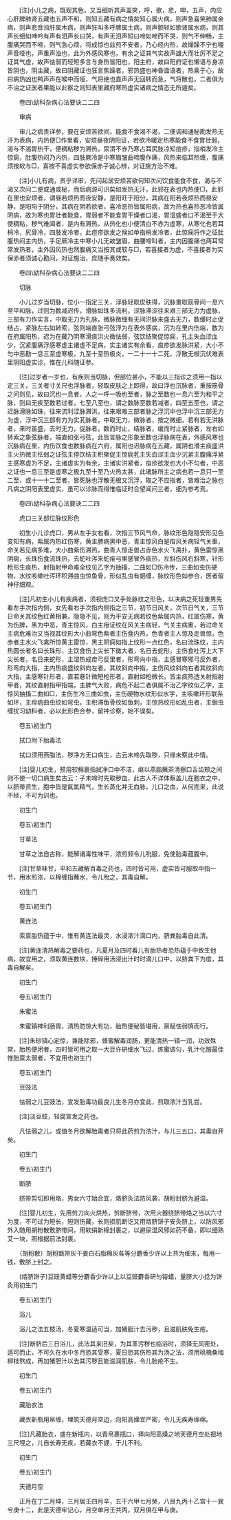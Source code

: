 <!-- { "loadSidebar": true } -->
　　[注]小儿之病，既观其色，又当细听其声盖笑，呼，歌，悲，呻，五声，内应心肝脾肺肾五藏也五声不和，则知五藏有病之情矣知心属火病，则声急喜笑肺属金病，则声悲音浊肝属木病，则声狂叫多呼脾属土病，则声颤轻如歌肾属水病，则其声长细如呻吟有声有泪声长曰哭，有声无泪声短曰啼如啼而不哭，则气不伸畅，主腹痛哭而不啼，则气急心烦，将成惊也兹煎不安者，乃心经内热，故燥躁不宁也嗄声音哑也，声重声浊也，此为外感风寒也，有余之证其气实故声雄大而壮厉不足之证其气虚，故声怯弱而轻短多言与身热皆阳也，阳主府，故曰阳府证也懒语与身凉皆阴也，阴主藏，故曰阴藏证也狂言焦躁者，邪热盛也神昏谵语者，热乘于心，故曰病热凶也鸭声声在喉中而哑，气将绝也直声声无回转而急，气将散也，二者俱为不治之证医者果能以此察之则知表里藏府寒热虚实诸病之情态无所遁矣。

　　卷四\幼科杂病心法要诀二二四

　　审病

　　审儿之病贵详参，要在安烦苦欲间，能食不食渴不渴，二便调和通秘勘发热无汗为表病，内热便□作里看，安烦昼夜阴阳证，若欲冷暖定热寒能食不食胃壮弱，渴与不渴胃热干，便稠粘秽为滞热，尿清不赤乃寒占耳尻肢凉知痘疹，指梢发冷主惊痫，肚腹热闷乃内热，四肢厥冷是中寒眉皱曲啼腹作痛，风热来临耳热缠，腹痛须按软与□，喜按不喜虚实参欲保赤子诚心辨，对证施方治不难。

　　[注]小儿有病，贵乎详审，先问起居安烦苦欲何知次问饮食能食不食，渴与不渴又次问二便或通或柲，而后病源可识矣如发热无汗，此邪在表也内热便□，此邪在里也安烦者，谓昼若烦热而夜安静，是阳旺于阳分，其病在阳若夜烦热而昼安静，是阳陷于阴分，其病在阴若欲者，喜冷恶热皆属阳病，故为热也喜热恶冷皆属阴病，故为寒也胃壮者能食，胃弱者不能食胃干燥者口渴，胃湿盛者口不渴至于大使稠粘，秽气难闻者，是内有滞热，从热化也小便清白不赤为虚寒，从寒化也若耳梢冷，尻骨冷，四肢发冷者，此痘疹欲发之候如单指梢发冷者，此惊痫将作之征肚腹热闷主内热，手足厥冷主中寒小儿无故皱眉，曲腰啼叫者，主内因腹痛也两耳常常发热者，主外因风热也然腹痛又当按其或软与□，若喜接者为虚，不喜接者为实保赤者须诚心勘问，对证施治，庶随手奏效矣。

　　卷四\幼科杂病心法要诀二二四

　　切脉

　　小儿过岁当切脉，位小一指定三关，浮脉轻取皮肤得，沉脉重取筋骨间一息六至平和脉，过则为数减迟传，滑脉如珠多流利，涩脉滞涩往来艰三部无力为虚脉，三部有力作实言，中取无力为孔脉，微脉微细有无间洪脉来盛去无力，数缓时止促结占，紧脉左右如转索，弦则端直张弓弦浮为在表外感病，沉为在里内伤端，数为在府属阳热，迟为在藏乃阴寒滑痰洪火微怯弱，弦饮结聚促惊痫，孔主失血涩血少，沉紧腹痛浮感寒虚主诸虚不足病，实主诸实有余看，疸疹欲发脉洪紧，大小不匀中恶勘一息三至虚寒极，九至十至热极炎，一二十一十二死，浮散无根沉伏难表里阴阳虚实诊，惟在儿科随证参。

　　[注]过岁者一岁也，有疾则当切脉，但部位甚小，不能以三指诊之须用一指以定三关，三关者寸关尺也浮脉者，轻取皮肤之上即得，故曰浮也沉脉者，重按筋骨之问则见，故曰沉也一息者，人之一呼一吸也至者，脉之至数也一息六至为和平之脉，则曰无疾至数若过者，七至八至也，谓之数脉至数若减者，四至五至也，谓之迟脉滑脉如珠，往来流利涩脉滞洪，往来艰难三部者脉之浮沉中也浮中沉三部无力为虚，浮中沉三部有力为实芤脉者，中取无力，微脉者，按之微细，若有若无洪脉者，来时虽盛，去时无力，促脉者，数而时止，结脉者，缓而时止紧脉者，左右如转索之象弦脉者，端直如张弓弦，此皆言脉之形象至数也浮脉病在表，外感风寒也沉脉病在里，内伤饮食也数脉病在六府，属阳也迟脉病在五藏，属阴也滑主痰盛洪主火热微主怯弱之证弦主停饮结主积聚促主惊痫芤主失血涩主血少沉紧主腹痛浮紧主感寒虚为不足，主诸虚实为有余，主诸实洪紧者，疽疹欲发也大小不匀者，中恶之证也一息三至是虚寒之极九至十至乃火热太甚，此诸脉所主之病也若一息只一至二至，或十一十二至者，皆死脉也浮散无根又沉浮，取之不应指者，皆难治之脉也凡病之阴阳表里虚实，虽可以诊脉而得惟临证时合望闻问三者，细为参考焉。

　　卷四\幼科杂病心法要诀二二四

　　虎口三关部位脉纹形色

　　初生小儿诊虎口，男从左手女右看，次指三节风气命，脉纹形色隐隐安形见色变知有病，紫属内热红伤寒，黄主脾病黑中恶，青主惊风白是疳风关病轻气关重，命关若见病多难，大小曲紫伤滞热，曲青人惊走兽占赤色水火飞禹扑，黄色雷惊黑阴痫，长珠伤食流珠热，去蛇吐泻来蛇疳弓里感冒外痰热，左斜伤风右斜寒，针形枪形生痰热，射指射甲命难全纹见乙字为抽搐，二曲如□伤冷传，三曲如虫伤硬物，水纹咳嗽吐泻环积滞曲虫惊鱼骨，形似乱虫有蛔缠，脉纹形色如参合，医者留神仔细观。

　　[注]凡初生小儿有疾病者，须视虎口叉手处脉纹之形色，以决病之死轻重男先看左手次指内侧，女先看右手次指内侧指之三节，初节日风关，次节日气关，三节日命关其纹色红黄相兼，隐隐不见，则为平安无病若纹色紫属内热，红属伤寒，黄为伤脾，黑为中恶，青主惊风，白主疳证纹在风关主病轻，气关主病重，若过命关主病危难治又当视其纹形大小曲弯色紫者主伤食内热，色青者主人惊及走兽惊，色赤者主水火飞禽所惊黄主雷惊，黑主阴痫如指上纹形一点红色，名曰流珠纹，主内热圆长者名曰长珠形，主饮食伤上尖长下微大者，名日去蛇形，主伤食吐泻上大下尖长者，名日来蛇形，主湿热成疳弓反里者，形弯向中指，主感冒寒邪弓反外者，形弯向大指，主内热痰盛纹斜向左者，其纹斜向中指，主伤风纹斜向右者其纹斜向大指，主感寒针形者，直若悬针微短枪形者，直射如枪微长，皆主痰热透关射指射甲者，其纹直射指甲指端，主脾气大败，病危不起二者俱属不治乙字纹似乙字，主惊风抽搐二曲如□，主伤生冷三曲如虫，主伤硬物水纹形似水字，主咳嗽环形联系如环，主疳病曲虫纹如弯虫，主积滞鱼骨纹如鱼刺，主惊热纹形如乱虫者，主蛔虫缠扰习幼科者，必以此形色合参，留衶诊察，始不误矣。

　　卷五\初生门

　　拭口附下胎毒法

　　拭口须用燕脂法，秽净方无口病生，古云末啼先取秽，只缘未察此中情。

　　[注]婴儿初生，预用软棉裹指拭净口中不洁，继以燕脂蘸茶清擦口舌齿颊之间则不使一切口病生矣古云：子未啼时先取秽血，此古人不详体察盖儿在胞衣之中，以脐蒂资生，胞中皆是氤氲精气，生长蒸化并无血脉，儿口之血，从何而来，此说不经，不可为训也。

　　初生门

　　卷五\初生门

　　甘草法

　　甘草之法自古称，能解诸毒性味平，浓煎频令儿吮服，免使胎毒蕴腹中。

　　[注]甘草味甘，平和五藏解百毒之药也，四时皆可用，虚实皆可服取中指一节，用水煎浓，以棉缠指蘸水，令儿吮之，其毒自解。

　　初生门

　　卷五\初生门

　　黄连法

　　索禀胎热蕴于中，惟有黄连法最灵，水浸浓汁滴口内，脐粪胎毒自此清。

　　[注]黄连清热解毒之要药也，凡夏月及四时看儿有胎热者恐热蕴于中致生他病，故宜用之，须取黄连数块，捶碎用汤浸出汁时时滴儿口中，以脐粪下为度，其毒自解矣。

　　初生门

　　卷五\初生门

　　朱蜜法

　　朱蜜镇神利肠胄，清热防惊大有功，胎热便秘皆堪用，禀赋怯弱慎而行。

　　[注]朱砂镇心定惊，兼能除邪，蜂蜜解毒润肠，更能清热一镇一润，功效殊常，胎热便闭者，四时皆可用之取一大豆许研细水飞过，炼蜜调匀，乳汁化服最佳惟胎禀太弱者，不宜用也初生门

　　卷五\初生门

　　豆豉法

　　怯弱之儿豆豉法，宣发胎毒功最良儿生冬月亦宜此，煎取浓汁当乳尝。

　　[注]淡豆豉，轻腐宣发之药也。

　　凡怯弱之儿，或值冬月欲解胎毒者只将此药煎为浓汁，与儿三五口，其毒自开矣。

　　初生门

　　卷五\初生门

　　断脐

　　脐带剪切即用烙，男女六寸始合宜，烙脐灸法防风袭，胡粉封脐为避湿。

　　[注]婴儿初生，先用剪刀向火烘热，剪断脐带，次用火器绕脐带烙之当以六寸为度，不可过为短长，短则伤藏，长则损肌断讫又用烙脐饼子安灸脐上，以防风邪外入随用胡粉散敷脐带间，用软绢新棉封裹之，以避尿湿风邪如药不备，即以细熟艾一块，照根据前法封裹。

　　（胡粉散）胡粉甑带灰干姜白石脂棉灰各等分麝香少许以上共为细末，每用一钱，敷脐上封之。

　　(烙脐饼子)豆豉黄蜡等分麝香少许以上以豆豉麝香研匀镕蜡，量脐大小捻为饼灸用初生门

　　卷五\初生门

　　浴儿

　　浴儿之法五枝汤，冬夏寒温适可当，加猪胆汁去污秽，且滋肌肤免生疮。

　　[注]断脐后三日浴儿，此法其来旧矣，为其革污秽也临浴时，须择无风密处，适可而止，不可久在水中冬月恐其受寒，夏日恐其伤热其为汤之法，须用桃槐桑梅柳枝熬成，再加猪胆汁以去其污秽且能滋润肌肤，令儿胎疮不生。

　　初生门

　　卷五\初生门

　　藏胎衣法

　　藏衣新瓶用帛缠，埋筑天德月空边，向阳高燥宜严密，令儿无疾寿绵绵。

　　[注]凡藏胎衣，盛在新瓶内，以青帛裹瓶口，择向阳高燥之地天德月空处掘地三尺埋之，儿自长寿无疾，若藏衣不諲，于儿不利。

　　初生门

　　卷五\初生门

　　天德月空

　　正月在丁二月坤，三月居壬四月辛，五干六甲七月癸，八艮九丙十乙宫十一巽兮庚十二，此是天德牢记心，月空单月壬共丙，双月俱在甲与庚。

